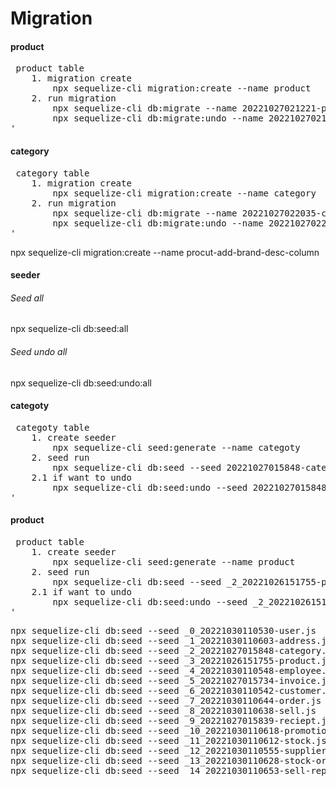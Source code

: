 # Migration

#### product
<pre>
 product table
	1. migration create
   		npx sequelize-cli migration:create --name product
	2. run migration
		npx sequelize-cli db:migrate --name 20221027021221-product.js
		npx sequelize-cli db:migrate:undo --name 20221027021221-product.js
'</pre>

#### category
<pre>
 category table
	1. migration create
   		npx sequelize-cli migration:create --name category
	2. run migration
		npx sequelize-cli db:migrate --name 20221027022035-category.js
		npx sequelize-cli db:migrate:undo --name 20221027022035-category.js
'</pre>

npx sequelize-cli migration:create --name procut-add-brand-desc-column


#### seeder
###### Seed all
npx sequelize-cli db:seed:all
###### Seed undo all
npx sequelize-cli db:seed:undo:all

#### categoty
<pre>
 categoty table
	1. create seeder
		npx sequelize-cli seed:generate --name categoty
	2. seed run
		npx sequelize-cli db:seed --seed 20221027015848-category.js
	2.1 if want to undo
		npx sequelize-cli db:seed:undo --seed 20221027015848-category.js
'</pre>

#### product
<pre>
 product table
	1. create seeder
		npx sequelize-cli seed:generate --name product
	2. seed run
		npx sequelize-cli db:seed --seed _2_20221026151755-product.js
	2.1 if want to undo
		npx sequelize-cli db:seed:undo --seed _2_20221026151755-product.js
'</pre>

<pre>
npx sequelize-cli db:seed --seed _0_20221030110530-user.js
npx sequelize-cli db:seed --seed _1_20221030110603-address.js
npx sequelize-cli db:seed --seed _2_20221027015848-category.js
npx sequelize-cli db:seed --seed _3_20221026151755-product.js
npx sequelize-cli db:seed --seed _4_20221030110548-employee.js
npx sequelize-cli db:seed --seed _5_20221027015734-invoice.js
npx sequelize-cli db:seed --seed _6_20221030110542-customer.js
npx sequelize-cli db:seed --seed _7_20221030110644-order.js
npx sequelize-cli db:seed --seed _8_20221030110638-sell.js
npx sequelize-cli db:seed --seed _9_20221027015839-reciept.js
npx sequelize-cli db:seed --seed _10_20221030110618-promotion.js
npx sequelize-cli db:seed --seed _11_20221030110612-stock.js
npx sequelize-cli db:seed --seed _12_20221030110555-supplier.js
npx sequelize-cli db:seed --seed _13_20221030110628-stock-order.js
npx sequelize-cli db:seed --seed _14_20221030110653-sell-report.js
</pre>

